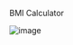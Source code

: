 BMI Calculator

![image](https://github.com/user-attachments/assets/62e6c76b-843c-4c5c-8763-f2098e53fb9c)
